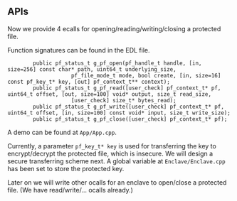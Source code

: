 ## APIs

Now we provide 4 ecalls for opening/reading/writing/closing a protected file.

Function signatures can be found in the EDL file.

```
        public pf_status_t g_pf_open(pf_handle_t handle, [in, size=256] const char* path, uint64_t underlying_size,
                    pf_file_mode_t mode, bool create, [in, size=16] const pf_key_t* key, [out] pf_context_t** context);
        public pf_status_t g_pf_read([user_check] pf_context_t* pf, uint64_t offset, [out, size=100] void* output, size_t read_size,
                    [user_check] size_t* bytes_read);
        public pf_status_t g_pf_write([user_check] pf_context_t* pf, uint64_t offset, [in, size=100] const void* input, size_t write_size);
        public pf_status_t g_pf_close([user_check] pf_context_t* pf);
```

A demo can be found at `App/App.cpp`.

Currently, a parameter `pf_key_t* key` is used for transferring the key to encrypt/decrypt the protected file, which is insecure.
We will design a secure transferring scheme next. A global variable at `Enclave/Enclave.cpp` has been set to store the protected key.

Later on we will write other ocalls for an enclave to open/close a protected file. (We have read/write/... ocalls already.)
